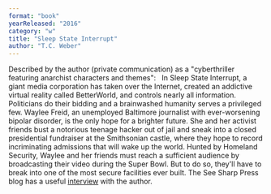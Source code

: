 ```yaml
---
format: "book"
yearReleased: "2016"
category: "w"
title: "Sleep State Interrupt"
author: "T.C. Weber"
---
```

Described by the author (private  communication) as a "cyberthriller featuring anarchist characters and  themes":  
In Sleep State Interrupt, a giant media corporation has taken over the  Internet, created an addictive virtual reality called BetterWorld, and controls  nearly all information. Politicians do their bidding and a brainwashed humanity  serves a privileged few. Waylee Freid, an unemployed Baltimore journalist with  ever-worsening bipolar disorder, is the only hope for a brighter future. She and  her activist friends bust a notorious teenage hacker out of jail and sneak into  a closed presidential fundraiser at the Smithsonian castle, where they hope to  record incriminating admissions that will wake up the world. Hunted by Homeland  Security, Waylee and her friends must reach a sufficient audience by  broadcasting their video during the Super Bowl. But to do so, they'll have to  break into one of the most secure facilities ever built.
The See Sharp Press blog has a useful <a href="mailto:https://seesharppress.wordpress.com/2016/09/02/interview-t-c-weber-author-of-sleep-state-interrupt/"> interview</a> with the author.
 
